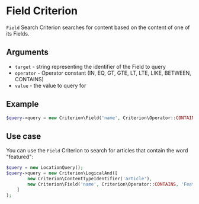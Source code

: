 # Field Criterion

`Field` Search Criterion searches for content based on the content of one of its Fields.

## Arguments

- `target` - string representing the identifier of the Field to query
- `operator` - Operator constant (IN, EQ, GT, GTE, LT, LTE, LIKE, BETWEEN, CONTAINS)
- `value` - the value to query for

## Example

``` php
$query->query = new Criterion\Field('name', Criterion\Operator::CONTAINS, 'Platform');
```

## Use case

You can use the `Field` Criterion to search for articles that contain the word "featured":

``` php hl_lines="4"
$query = new LocationQuery();
$query->query = new Criterion\LogicalAnd([
        new Criterion\ContentTypeIdentifier('article'),
        new Criterion\Field('name', Criterion\Operator::CONTAINS, 'Featured')
    ]
);
```
